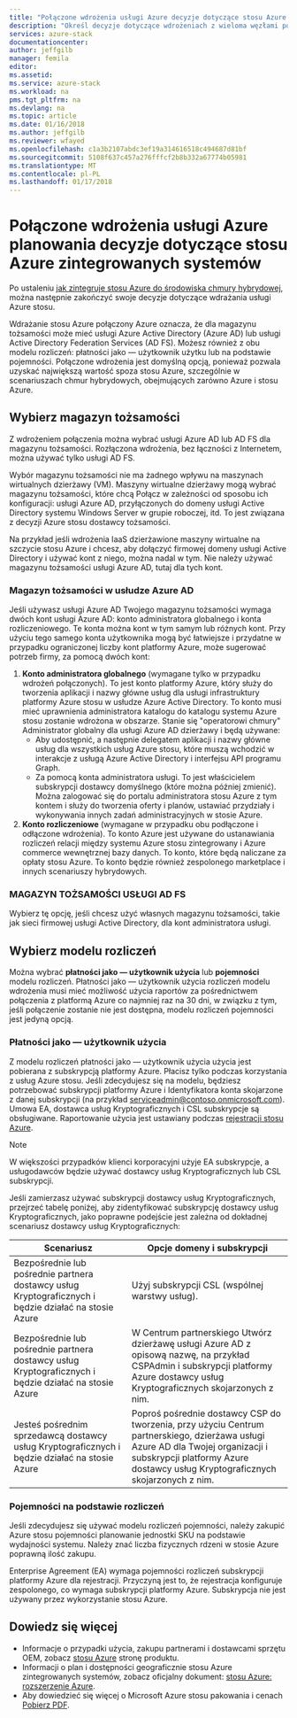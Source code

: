 ```yaml
---
title: "Połączone wdrożenia usługi Azure decyzje dotyczące stosu Azure zintegrowanych systemów | Dokumentacja firmy Microsoft"
description: "Określ decyzje dotyczące wdrożeniach z wieloma węzłami połączone Azure Azure stosu dotyczących planowania wdrażania."
services: azure-stack
documentationcenter: 
author: jeffgilb
manager: femila
editor: 
ms.assetid: 
ms.service: azure-stack
ms.workload: na
pms.tgt_pltfrm: na
ms.devlang: na
ms.topic: article
ms.date: 01/16/2018
ms.author: jeffgilb
ms.reviewer: wfayed
ms.openlocfilehash: c1a3b2107abdc3ef19a314616518c494687d81bf
ms.sourcegitcommit: 5108f637c457a276fffcf2b8b332a67774b05981
ms.translationtype: MT
ms.contentlocale: pl-PL
ms.lasthandoff: 01/17/2018
---
```

# <a name="azure-connected-deployment-planning-decisions-for-azure-stack-integrated-systems"></a>Połączone wdrożenia usługi Azure planowania decyzje dotyczące stosu Azure zintegrowanych systemów
Po ustaleniu [jak zintegruje stosu Azure do środowiska chmury hybrydowej](azure-stack-deployment-decisions.md), można następnie zakończyć swoje decyzje dotyczące wdrażania usługi Azure stosu.

Wdrażanie stosu Azure połączony Azure oznacza, że dla magazynu tożsamości może mieć usługi Azure Active Directory (Azure AD) lub usługi Active Directory Federation Services (AD FS). Możesz również z obu modelu rozliczeń: płatności jako — użytkownik użytku lub na podstawie pojemności. Połączone wdrożenia jest domyślną opcją, ponieważ pozwala uzyskać największą wartość spoza stosu Azure, szczególnie w scenariuszach chmur hybrydowych, obejmujących zarówno Azure i stosu Azure. 

## <a name="choose-an-identity-store"></a>Wybierz magazyn tożsamości
Z wdrożeniem połączenia można wybrać usługi Azure AD lub AD FS dla magazynu tożsamości. Rozłączona wdrożenia, bez łączności z Internetem, można używać tylko usługi AD FS.

Wybór magazynu tożsamości nie ma żadnego wpływu na maszynach wirtualnych dzierżawy (VM). Maszyny wirtualne dzierżawy mogą wybrać magazynu tożsamości, które chcą Połącz w zależności od sposobu ich konfiguracji: usługi Azure AD, przyłączonych do domeny usługi Active Directory systemu Windows Server w grupie roboczej, itd. To jest związana z decyzji Azure stosu dostawcy tożsamości. 

Na przykład jeśli wdrożenia IaaS dzierżawione maszyny wirtualne na szczycie stosu Azure i chcesz, aby dołączyć firmowej domeny usługi Active Directory i używać kont z niego, można nadal w tym. Nie należy używać magazynu tożsamości usługi Azure AD, tutaj dla tych kont.

### <a name="azure-ad-identity-store"></a>Magazyn tożsamości w usłudze Azure AD
Jeśli używasz usługi Azure AD Twojego magazynu tożsamości wymaga dwóch kont usługi Azure AD: konto administratora globalnego i konta rozliczeniowego. Te konta można kont w tym samym lub różnych kont. Przy użyciu tego samego konta użytkownika mogą być łatwiejsze i przydatne w przypadku ograniczonej liczby kont platformy Azure, może sugerować potrzeb firmy, za pomocą dwóch kont:

1. **Konto administratora globalnego** (wymagane tylko w przypadku wdrożeń połączonych). To jest konto platformy Azure, który służy do tworzenia aplikacji i nazwy główne usług dla usługi infrastruktury platformy Azure stosu w usłudze Azure Active Directory. To konto musi mieć uprawnienia administratora katalogu do katalogu systemu Azure stosu zostanie wdrożona w obszarze. Stanie się "operatorowi chmury" Administrator globalny dla usługi Azure AD dzierżawy i będą używane: 
    - Aby udostępnić, a następnie delegatem aplikacji i nazwy główne usług dla wszystkich usług Azure stosu, które muszą wchodzić w interakcje z usługą Azure Active Directory i interfejsu API programu Graph. 
    - Za pomocą konta administratora usługi. To jest właścicielem subskrypcji dostawcy domyślnego (które można później zmienić). Można zalogować się do portalu administratora stosu Azure z tym kontem i służy do tworzenia oferty i planów, ustawiać przydziały i wykonywania innych zadań administracyjnych w stosie Azure.
2. **Konto rozliczeniowe** (wymagane w przypadku obu podłączone i odłączone wdrożenia). To konto Azure jest używane do ustanawiania rozliczeń relacji między systemu Azure stosu zintegrowany i Azure commerce wewnętrznej bazy danych. To konto, które będą naliczane za opłaty stosu Azure. To konto będzie również zespolonego marketplace i innych scenariuszy hybrydowych. 

### <a name="ad-fs-identity-store"></a>MAGAZYN TOŻSAMOŚCI USŁUGI AD FS
Wybierz tę opcję, jeśli chcesz użyć własnych magazynu tożsamości, takie jak sieci firmowej usługi Active Directory, dla kont administratora usługi.  

## <a name="choose-a-billing-model"></a>Wybierz modelu rozliczeń
Można wybrać **płatności jako — użytkownik użycia** lub **pojemności** modelu rozliczeń. Płatności jako — użytkownik użycia rozliczeń modelu wdrożenia musi mieć możliwość użycia raportów za pośrednictwem połączenia z platformą Azure co najmniej raz na 30 dni, w związku z tym, jeśli połączenie zostanie nie jest dostępna, modelu rozliczeń pojemności jest jedyną opcją. 

### <a name="pay-as-you-use"></a>Płatności jako — użytkownik użycia
Z modelu rozliczeń płatności jako — użytkownik użycia użycia jest pobierana z subskrypcją platformy Azure. Płacisz tylko podczas korzystania z usług Azure stosu. Jeśli zdecydujesz się na modelu, będziesz potrzebować subskrypcji platformy Azure i Identyfikatora konta skojarzone z danej subskrypcji (na przykład serviceadmin@contoso.onmicrosoft.com). Umowa EA, dostawca usług Kryptograficznych i CSL subskrypcje są obsługiwane. Raportowanie użycia jest ustawiany podczas [rejestracji stosu Azure](azure-stack-registration.md).

> [!NOTE]
> W większości przypadków klienci korporacyjni użyje EA subskrypcje, a usługodawców będzie używać dostawcy usług Kryptograficznych lub CSL subskrypcji.

Jeśli zamierzasz używać subskrypcji dostawcy usług Kryptograficznych, przejrzeć tabelę poniżej, aby zidentyfikować subskrypcję dostawcy usług Kryptograficznych, jako poprawne podejście jest zależna od dokładnej scenariusz dostawcy usług Kryptograficznych:

|Scenariusz|Opcje domeny i subskrypcji|
|-----|-----|
|Bezpośrednie lub pośrednie partnera dostawcy usług Kryptograficznych i będzie działać na stosie Azure|Użyj subskrypcji CSL (wspólnej warstwy usług).|
|Bezpośrednie lub pośrednie partnera dostawcy usług Kryptograficznych i będzie działać na stosie Azure|W Centrum partnerskiego Utwórz dzierżawę usługi Azure AD z opisową nazwę, na przykład <your organization>CSPAdmin i subskrypcji platformy Azure dostawcy usług Kryptograficznych skojarzonych z nim.|
|Jesteś pośrednim sprzedawcą dostawcy usług Kryptograficznych i będzie działać na stosie Azure|Poproś pośrednie dostawcy CSP do tworzenia, przy użyciu Centrum partnerskiego, dzierżawa usługi Azure AD dla Twojej organizacji i subskrypcji platformy Azure dostawcy usług Kryptograficznych skojarzonych z nim.|

### <a name="capacity-based-billing"></a>Pojemności na podstawie rozliczeń
Jeśli zdecydujesz się używać modelu rozliczeń pojemności, należy zakupić Azure stosu pojemności planowanie jednostki SKU na podstawie wydajności systemu. Należy znać liczba fizycznych rdzeni w stosie Azure poprawną ilość zakupu. 

Enterprise Agreement (EA) wymaga pojemności rozliczeń subskrypcji platformy Azure dla rejestracji. Przyczyną jest to, że rejestracja konfiguruje zespolonego, co wymaga subskrypcji platformy Azure. Subskrypcja nie jest używany przez wykorzystanie stosu Azure.

## <a name="learn-more"></a>Dowiedz się więcej
- Informacje o przypadki użycia, zakupu partnerami i dostawcami sprzętu OEM, zobacz [stosu Azure](https://azure.microsoft.com/overview/azure-stack/) stronę produktu.
- Informacji o plan i dostępności geograficznie stosu Azure zintegrowanych systemów, zobacz oficjalny dokument: [stosu Azure: rozszerzenie Azure](https://azure.microsoft.com/resources/azure-stack-an-extension-of-azure/). 
- Aby dowiedzieć się więcej o Microsoft Azure stosu pakowania i cenach [Pobierz PDF](https://azure.microsoft.com/mediahandler/files/resourcefiles/5bc3f30c-cd57-4513-989e-056325eb95e1/Azure-Stack-packaging-and-pricing-datasheet.pdf). 
